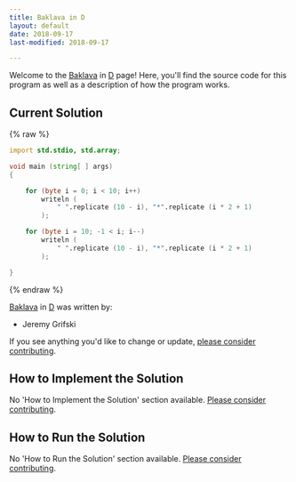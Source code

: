 ```yaml
---
title: Baklava in D
layout: default
date: 2018-09-17
last-modified: 2018-09-17

---
```


Welcome to the [Baklava](https://sampleprograms.io/projects/baklava) in [D](https://sampleprograms.io/languages/d) page! Here, you'll find the source code for this program as well as a description of how the program works.

## Current Solution

{% raw %}

```d
import std.stdio, std.array;

void main (string[ ] args)
{

    for (byte i = 0; i < 10; i++)
        writeln (
            " ".replicate (10 - i), "*".replicate (i * 2 + 1)
        );

    for (byte i = 10; -1 < i; i--)
        writeln (
            " ".replicate (10 - i), "*".replicate (i * 2 + 1)
        );

}
```

{% endraw %}

[Baklava](https://sampleprograms.io/projects/baklava) in [D](https://sampleprograms.io/languages/d) was written by:

- Jeremy Grifski

If you see anything you'd like to change or update, [please consider contributing](https://github.com/TheRenegadeCoder/sample-programs).

## How to Implement the Solution

No 'How to Implement the Solution' section available. [Please consider contributing](https://github.com/TheRenegadeCoder/sample-programs-website).

## How to Run the Solution

No 'How to Run the Solution' section available. [Please consider contributing](https://github.com/TheRenegadeCoder/sample-programs-website).